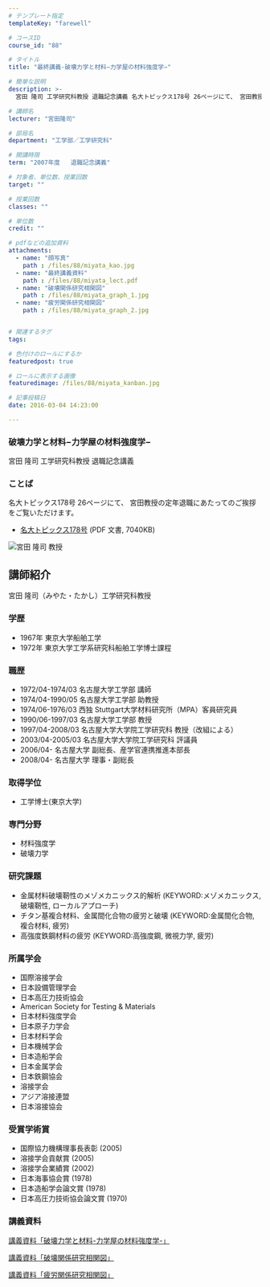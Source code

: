 ```yaml
---
# テンプレート指定
templateKey: "farewell"

# コースID
course_id: "88"

# タイトル
title: "最終講義-破壊力学と材料−力学屋の材料強度学−"

# 簡単な説明
description: >-
  宮田 隆司 工学研究科教授 退職記念講義 名大トピックス178号 26ページにて、 宮田教授の定年退職にあたってのご挨拶をご覧いただけます。   * [名大トピックス178号](htt...

# 講師名
lecturer: "宮田隆司"

# 部局名
department: "工学部／工学研究科"

# 開講時限
term: "2007年度	退職記念講義"

# 対象者、単位数、授業回数
target: ""

# 授業回数
classes: ""

# 単位数
credit: ""

# pdfなどの追加資料
attachments: 
  - name: "顔写真" 
    path : /files/88/miyata_kao.jpg
  - name: "最終講義資料" 
    path : /files/88/miyata_lect.pdf
  - name: "破壊関係研究相関図" 
    path : /files/88/miyata_graph_1.jpg
  - name: "疲労関係研究相関図" 
    path : /files/88/miyata_graph_2.jpg


# 関連するタグ
tags:

# 色付けのロールにするか
featuredpost: true

# ロールに表示する画像
featuredimage: /files/88/miyata_kanban.jpg

# 記事投稿日
date: 2016-03-04 14:23:00

---
```

### 破壊力学と材料−力学屋の材料強度学−

宮田 隆司 工学研究科教授 退職記念講義 

### ことば

名大トピックス178号 26ページにて、 宮田教授の定年退職にあたってのご挨拶をご覧いただけます。 

  * [名大トピックス178号](http://www.nagoya-u.ac.jp/about-nu/public-relations/publication/upload_images/no178.pdf) (PDF 文書, 7040KB)

![宮田 隆司 教授](/files/88/miyata_kao.jpg) 
## 講師紹介

宮田 隆司（みやた・たかし）工学研究科教授 

### 学歴

  * 1967年 東京大学船舶工学
  * 1972年 東京大学工学系研究科船舶工学博士課程

### 職歴

  * 1972/04-1974/03 名古屋大学工学部 講師
  * 1974/04-1990/05 名古屋大学工学部 助教授
  * 1974/06-1976/03 西独 Stuttgart大学材料研究所（MPA）客員研究員
  * 1990/06-1997/03 名古屋大学工学部 教授
  * 1997/04-2008/03 名古屋大学大学院工学研究科 教授（改組による）
  * 2003/04-2005/03 名古屋大学大学院工学研究科 評議員
  * 2006/04- 名古屋大学 副総長、産学官連携推進本部長
  * 2008/04- 名古屋大学 理事・副総長

### 取得学位

  * 工学博士(東京大学)

### 専門分野

  * 材料強度学
  * 破壊力学

### 研究課題

  * 金属材料破壊靭性のメゾメカニックス的解析 (KEYWORD:メゾメカニックス, 破壊靭性, ローカルアプローチ)
  * チタン基複合材料、金属間化合物の疲労と破壊 (KEYWORD:金属間化合物, 複合材料, 疲労)
  * 高強度鉄鋼材料の疲労 (KEYWORD:高強度鋼, 微視力学, 疲労) 

### 所属学会

  * 国際溶接学会
  * 日本設備管理学会
  * 日本高圧力技術協会
  * American Society for Testing & Materials
  * 日本材料強度学会
  * 日本原子力学会
  * 日本材料学会
  * 日本機械学会
  * 日本造船学会
  * 日本金属学会
  * 日本鉄鋼協会
  * 溶接学会
  * アジア溶接連盟
  * 日本溶接協会

### 受賞学術賞

  * 国際協力機構理事長表彰 (2005)
  * 溶接学会貢献賞 (2005)
  * 溶接学会業績賞 (2002)
  * 日本海事協会賞 (1978)
  * 日本造船学会論文賞 (1978)
  * 日本高圧力技術協会論文賞 (1970)
### 講義資料


[講義資料「破壊力学と材料-力学屋の材料強度学-」](/files/88/miyata_lect.pdf) 


[講義資料「破壊関係研究相関図」](/files/88/miyata_graph_1.jpg) 


[講義資料「疲労関係研究相関図」](/files/88/miyata_graph_2.jpg) 
